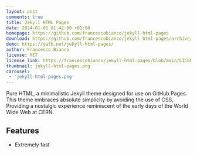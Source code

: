 ```yaml
---
layout: post
comments: true
title: Jekyll HTML Pages
date: 2024-01-01 01:42:00 +01:00
homepage: https://github.com/francescobianco/jekyll-html-pages
download: https://github.com/francescobianco/jekyll-html-pages/archive/gh-pages.zip
demo: https://yafb.net/jekyll-html-pages/
author: Francesco Bianco
license: MIT
license_link: https://francescobianco/jekyll-html-pages/blob/main/LICENSE
thumbnail: jekyll-html-pages.png
carousel:
 - 'jekyll-html-pages.png'
---
```


Pure HTML, a minimalistic Jekyll theme designed for use on GitHub Pages. This theme embraces absolute simplicity by avoiding the use of CSS,
Providing a nostalgic experience reminiscent of the early days of the World Wide Web at CERN.

## Features

* Extremely fast
